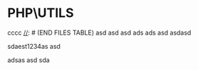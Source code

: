 # PHP\UTILS
[//]: # (START FILES TABLE)
cccc
[//]: # (END FILES TABLE)
asd
asd
asd
ads
ads
asd
asdasd

sdaest1234as
asd

adsas
asd
sda